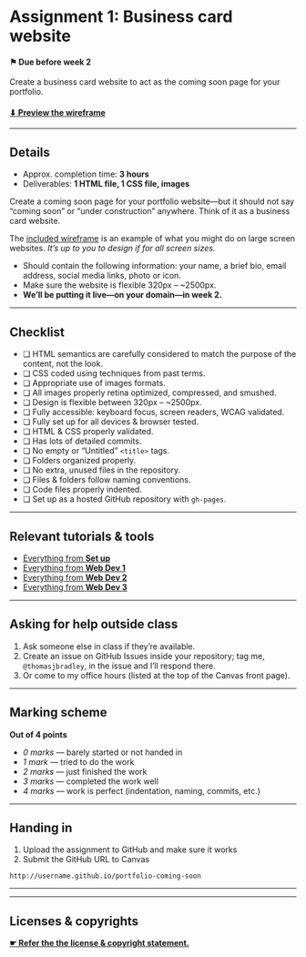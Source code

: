 # Assignment 1: Business card website

#### ⚑ Due before week 2

Create a business card website to act as the coming soon page for your portfolio.

#### [⬇ Preview the wireframe]()

---

## Details

- Approx. completion time: **3 hours**
- Deliverables: **1 HTML file, 1 CSS file, images**

Create a coming soon page for your portfolio website—but it should not say “coming soon” or “under construction” anywhere. Think of it as a business card website.

The [included wireframe]() is an example of what you might do on large screen websites. *It’s up to you to design if for all screen sizes.*

- Should contain the following information: your name, a brief bio, email address, social media links, photo or icon.
- Make sure the website is flexible 320px – ~2500px.
- **We’ll be putting it live—on your domain—in week 2.**

---

## Checklist

- ❏ HTML semantics are carefully considered to match the purpose of the content, not the look.
- ❏ CSS coded using techniques from past terms.
- ❏ Appropriate use of images formats.
- ❏ All images properly retina optimized, compressed, and smushed.
- ❏ Design is flexible between 320px – ~2500px.
- ❏ Fully accessible: keyboard focus, screen readers, WCAG validated.
- ❏ Fully set up for all devices & browser tested.
- ❏ HTML & CSS properly validated.
- ❏ Has lots of detailed commits.
- ❏ No empty or “Untitled” `<title>` tags.
- ❏ Folders organized properly.
- ❏ No extra, unused files in the repository.
- ❏ Files & folders follow naming conventions.
- ❏ Code files properly indented.
- ❏ Set up as a hosted GitHub repository with `gh-pages`.

---

## Relevant tutorials & tools

- [Everything from **Set up**](http://learn-the-web.algonquindesign.ca/topics/#set-up)
- [Everything from **Web Dev 1**](http://learn-the-web.algonquindesign.ca/topics/#web-dev-1)
- [Everything from **Web Dev 2**](http://learn-the-web.algonquindesign.ca/topics/#web-dev-2)
- [Everything from **Web Dev 3**](http://learn-the-web.algonquindesign.ca/topics/#web-dev-3)

---

## Asking for help outside class

1. Ask someone else in class if they’re available.
2. Create an issue on GitHub Issues inside your repository; tag me, `@thomasjbradley`, in the issue and I’ll respond there.
3. Or come to my office hours (listed at the top of the Canvas front page).

---

## Marking scheme

**Out of 4 points**

- *0 marks* — barely started or not handed in
- *1 mark* — tried to do the work
- *2 marks* — just finished the work
- *3 marks* — completed the work well
- *4 marks* — work is perfect (indentation, naming, commits, etc.)

---

## Handing in

1. Upload the assignment to GitHub and make sure it works
2. Submit the GitHub URL to Canvas

```
http://username.github.io/portfolio-coming-soon
```

---
---

## Licenses & copyrights

[**☛ Refer the the license & copyright statement.**](https://github.com/acgd-webdev-4/meta)
